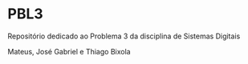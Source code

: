 # PBL3
Repositório dedicado ao Problema 3 da disciplina de Sistemas Digitais

Mateus, José Gabriel e Thiago Bixola
